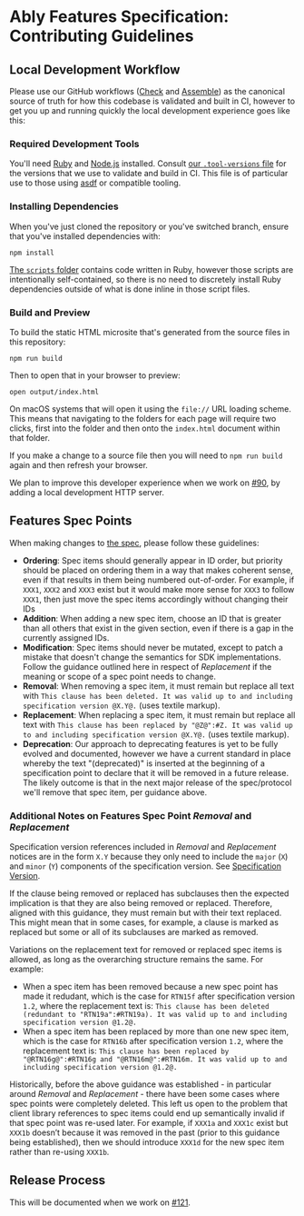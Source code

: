 # Ably Features Specification: Contributing Guidelines

## Local Development Workflow

Please use our GitHub workflows ([Check](.github/workflows/check.yaml) and [Assemble]((.github/workflows/assemble.yaml))) as the canonical source of truth for how this codebase is validated and built in CI, however to get you up and running quickly the local development experience goes like this:

### Required Development Tools

You'll need [Ruby](https://www.ruby-lang.org/) and [Node.js](https://nodejs.org/) installed.
Consult [our `.tool-versions` file](.tool-versions) for the versions that we use to validate and build in CI.
This file is of particular use to those using [asdf](https://asdf-vm.com/) or compatible tooling.

### Installing Dependencies

When you've just cloned the repository or you've switched branch, ensure that you've installed dependencies with:

    npm install

[The `scripts` folder](scripts/) contains code written in Ruby, however those scripts are intentionally self-contained, so there is no need to discretely install Ruby dependencies outside of what is done inline in those script files.

### Build and Preview

To build the static HTML microsite that's generated from the source files in this repository:

    npm run build

Then to open that in your browser to preview:

    open output/index.html

On macOS systems that will open it using the `file://` URL loading scheme.
This means that navigating to the folders for each page will require two clicks, first into the folder and then onto the `index.html` document within that folder.

If you make a change to a source file then you will need to `npm run build` again and then refresh your browser.

We plan to improve this developer experience when we work on
[#90](https://github.com/ably/specification/issues/90),
by adding a local development HTTP server.

## Features Spec Points

When making changes to [the spec](textile/features.textile), please follow these guidelines:

- **Ordering**: Spec items should generally appear in ID order, but priority should be placed on ordering them in a way that makes coherent sense, even if that results in them being numbered out-of-order. For example, if `XXX1`, `XXX2` and `XXX3` exist but it would make more sense for `XXX3` to follow `XXX1`, then just move the spec items accordingly without changing their IDs
- **Addition**: When adding a new spec item, choose an ID that is greater than all others that exist in the given section, even if there is a gap in the currently assigned IDs.
- **Modification**: Spec items should never be mutated, except to patch a mistake that doesn't change the semantics for SDK implementations. Follow the guidance outlined here in respect of _Replacement_ if the meaning or scope of a spec point needs to change.
- **Removal**: When removing a spec item, it must remain but replace all text with `This clause has been deleted. It was valid up to and including specification version @X.Y@.` (uses textile markup).
- **Replacement**: When replacing a spec item, it must remain but replace all text with `This clause has been replaced by "@Z@":#Z. It was valid up to and including specification version @X.Y@.` (uses textile markup).
- **Deprecation**: Our approach to deprecating features is yet to be fully evolved and documented, however we have a current standard in place whereby the text "(deprecated)" is inserted at the beginning of a specification point to declare that it will be removed in a future release. The likely outcome is that in the next major release of the spec/protocol we'll remove that spec item, per guidance above.

### Additional Notes on Features Spec Point _Removal_ and _Replacement_

Specification version references included in _Removal_ and _Replacement_ notices are in the form `X.Y` because they only need to include the `major` (`X`) and `minor` (`Y`) components of the specification version. See [Specification Version](README.md#specification-version).

If the clause being removed or replaced has subclauses then the expected implication is that they are also being removed or replaced. Therefore, aligned with this guidance, they must remain but with their text replaced. This might mean that in some cases, for example, a clause is marked as replaced but some or all of its subclauses are marked as removed.

Variations on the replacement text for removed or replaced spec items is allowed, as long as the overarching structure remains the same. For example:

- When a spec item has been removed because a new spec point has made it redudant, which is the case for `RTN15f` after specification version `1.2`, where the replacement text is: `This clause has been deleted (redundant to "RTN19a":#RTN19a). It was valid up to and including specification version @1.2@.`
- When a spec item has been replaced by more than one new spec item, which is the case for `RTN16b` after specification version `1.2`, where the replacement text is: `This clause has been replaced by "@RTN16g@":#RTN16g and "@RTN16m@":#RTN16m. It was valid up to and including specification version @1.2@.`

Historically, before the above guidance was established - in particular around _Removal_ and _Replacement_ - there have been some cases where spec points were completely deleted.
This left us open to the problem that client library references to spec items could end up semantically invalid if that spec point was re-used later.
For example, if `XXX1a` and `XXX1c` exist but `XXX1b` doesn’t because it was removed in the past (prior to this guidance being established), then we should introduce `XXX1d` for the new spec item rather than re-using `XXX1b`.

## Release Process

This will be documented when we work on
[#121](https://github.com/ably/specification/issues/121).
